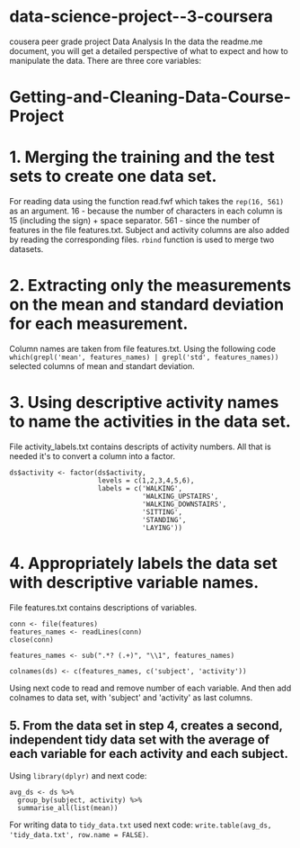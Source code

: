 # data-science-project--3-coursera
cousera peer grade project
Data Analysis
In the data the readme.me document, you will get a detailed perspective of what to expect and how to manipulate the data. There are three core variables:
# Getting-and-Cleaning-Data-Course-Project

# 1. Merging the training and the test sets to create one data set.
For reading data using the function read.fwf which takes the ``rep(16, 561)`` as an argument. 16 - because the number of characters in each column is 15 (including the sign) + space separator. 561 - since the number of features in the file features.txt. Subject and activity columns are also added by reading the corresponding files. ``rbind`` function is used to merge two datasets.
# 2. Extracting only the measurements on the mean and standard deviation for each measurement.
Column names are taken from file features.txt. Using the following code ``which(grepl('mean', features_names) | grepl('std', features_names))`` selected columns of mean and standart deviation.
# 3. Using descriptive activity names to name the activities in the data set.
File activity_labels.txt contains descripts of activity numbers. All that is needed it's to convert a column into a factor.
```
ds$activity <- factor(ds$activity, 
                      levels = c(1,2,3,4,5,6),
                      labels = c('WALKING',
                                 'WALKING_UPSTAIRS',
                                 'WALKING_DOWNSTAIRS',
                                 'SITTING',
                                 'STANDING',
                                 'LAYING'))
```
# 4. Appropriately labels the data set with descriptive variable names.
File features.txt contains descriptions of variables.
```
conn <- file(features)
features_names <- readLines(conn)
close(conn)

features_names <- sub(".*? (.+)", "\\1", features_names)

colnames(ds) <- c(features_names, c('subject', 'activity'))
```
Using next code to read and remove number of each variable. And then add colnames to data set, with 'subject' and 'activity' as last columns.
## 5. From the data set in step 4, creates a second, independent tidy data set with the average of each variable for each activity and each subject.
Using ``library(dplyr)`` and next code:
```
avg_ds <- ds %>%
  group_by(subject, activity) %>%
  summarise_all(list(mean))
```

For writing data to `tidy_data.txt` used next code: `write.table(avg_ds, 'tidy_data.txt', row.name = FALSE)`.

